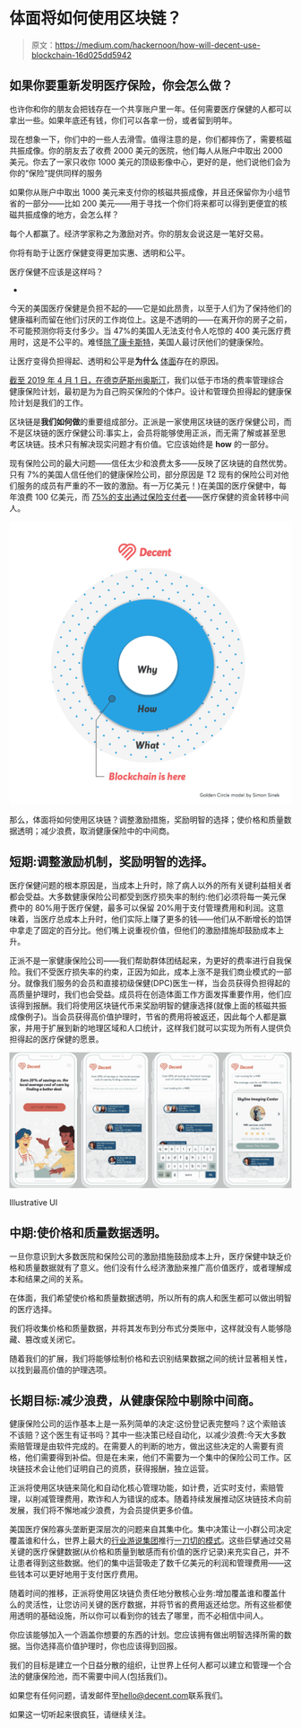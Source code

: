 # 体面将如何使用区块链？

> 原文：<https://medium.com/hackernoon/how-will-decent-use-blockchain-16d025dd5942>

## 如果你要重新发明医疗保险，你会怎么做？

也许你和你的朋友会把钱存在一个共享账户里一年。任何需要医疗保健的人都可以拿出一些。如果年底还有钱，你们可以各拿一份，或者留到明年。

现在想象一下，你们中的一些人去滑雪。值得注意的是，你们都摔伤了，需要核磁共振成像。你的朋友去了收费 2000 美元的医院，他们每人从账户中取出 2000 美元。你去了一家只收你 1000 美元的顶级影像中心，更好的是，他们说他们会为你的“保险”提供同样的服务

如果你从账户中取出 1000 美元来支付你的核磁共振成像，并且还保留你为小组节省的一部分——比如 200 美元——用于寻找一个你们将来都可以得到更便宜的核磁共振成像的地方，会怎么样？

每个人都赢了。经济学家称之为激励对齐。你的朋友会说这是一笔好交易。

你将有助于让医疗保健变得更加实惠、透明和公平。

医疗保健不应该是这样吗？

*

今天的美国医疗保健是负担不起的——它是如此昂贵，以至于人们为了保持他们的健康福利而留在他们讨厌的工作岗位上。这是不透明的——在离开你的房子之前，不可能预测你将支付多少。当 47%的美国人无法支付令人吃惊的 400 美元医疗费用时，这是不公平的。难怪[除了康卡斯特](https://hackernoon.com/why-is-health-insurance-in-america-such-a-bad-deal-part-1-8888976900e5)，美国人最讨厌他们的健康保险。

让医疗变得负担得起、透明和公平是**为什么** [体面](https://www.decent.com/)存在的原因。

[截至 2019 年 4 月 1 日，在德克萨斯州奥斯汀](/decent/decent-april-update-e8f158fcf5e)，我们以低于市场的费率管理综合健康保险计划，最初是为为自己购买保险的个体户。设计和管理负担得起的健康保险计划是我们的工作。

区块链是**我们如何做**的重要组成部分。正派是一家使用区块链的医疗保健公司，而不是区块链的医疗保健公司:事实上，会员将能够使用正派，而无需了解或甚至思考区块链。技术只有解决现实问题才有价值。它应该始终是 **how** 的一部分。

现有保险公司的最大问题——信任太少和浪费太多——反映了区块链的自然优势。只有 7%的美国人信任他们的健康保险公司，部分原因是 T2 现有的保险公司对他们服务的成员有严重的不一致的激励。有一万亿美元！)在美国的医疗保健中，每年浪费 100 亿美元，而 [75%的支出通过保险支付者](https://www.cms.gov/Research-Statistics-Data-and-Systems/Statistics-Trends-and-Reports/NationalHealthExpendData/Downloads/PieChartSourcesExpenditures.pdf)——医疗保健的资金转移中间人。

![](img/0c80a0c261ca7eb0bfb1b144a0d513e8.png)

那么，体面将如何使用区块链？调整激励措施，奖励明智的选择；使价格和质量数据透明；减少浪费，取消健康保险中的中间商。

## 短期:调整激励机制，奖励明智的选择。

医疗保健问题的根本原因是，当成本上升时，除了病人以外的所有关键利益相关者都会受益。大多数健康保险公司都受到医疗损失率的制约:他们必须将每一美元保费中的 80%用于医疗保健，最多可以保留 20%用于支付管理费用和利润。这意味着，当医疗总成本上升时，他们实际上赚了更多的钱——他们从不断增长的馅饼中拿走了固定的百分比。他们嘴上说重视价值，但他们的激励措施却鼓励成本上升。

正派不是一家健康保险公司——我们帮助群体团结起来，为更好的费率进行自我保险。我们不受医疗损失率的约束，正因为如此，成本上涨不是我们商业模式的一部分。就像我们服务的会员和直接初级保健(DPC)医生一样，当会员获得负担得起的高质量护理时，我们也会受益。成员将在创造体面工作方面发挥重要作用，他们应该得到报酬。我们将使用区块链代币来奖励明智的健康选择(就像上面的核磁共振成像例子)。当会员获得高价值护理时，节省的费用将被返还，因此每个人都是赢家，并用于扩展到新的地理区域和人口统计，这样我们就可以实现为所有人提供负担得起的医疗保健的愿景。

![](img/ea07fdbf01da80d61e1f0c02b530f3cf.png)

Illustrative UI

## 中期:使价格和质量数据透明。

一旦你意识到大多数医院和保险公司的激励措施鼓励成本上升，医疗保健中缺乏价格和质量数据就有了意义。他们没有什么经济激励来推广高价值医疗，或者理解成本和结果之间的关系。

在体面，我们希望使价格和质量数据透明，所以所有的病人和医生都可以做出明智的医疗选择。

我们将收集价格和质量数据，并将其发布到分布式分类账中，这样就没有人能够隐藏、篡改或关闭它。

随着我们的扩展，我们将能够绘制价格和去识别结果数据之间的统计显著相关性，以找到最高价值的护理选项。

## 长期目标:减少浪费，从健康保险中剔除中间商。

健康保险公司的运作基本上是一系列简单的决定:这份登记表完整吗？这个索赔该不该赔？这个医生有证书吗？其中一些决策已经自动化，以减少浪费:今天大多数索赔管理是由软件完成的。在需要人的判断的地方，做出这些决定的人需要有资格，他们需要得到补偿。但是在未来，他们不需要为一个集中的保险公司工作。区块链技术会让他们证明自己的资质，获得报酬，独立运营。

正派将使用区块链来简化和自动化核心管理功能，如计费，近实时支付，索赔管理，以削减管理费用，欺诈和人为错误的成本。随着持续发展推动区块链技术向前发展，我们将不懈地减少浪费，为会员提供更多价值。

美国医疗保险寡头垄断更深层次的问题来自其集中化。集中决策让一小群公司决定覆盖谁和什么，世界上最大的[行业游说集团](https://www.opensecrets.org/lobby/top.php?showYear=2018&indexType=i)推行[一刀切的模式](https://www.nytimes.com/2016/12/05/upshot/the-problem-with-one-size-fits-all-health-insurance.html)。这些巨擘通过交易关键的医疗保健数据(从价格和质量到敏感而有价值的医疗记录)来充实自己，并不让患者得到这些数据。他们的集中运营吸走了数千亿美元的利润和管理费用——这些钱本可以更好地用于支付医疗费用。

随着时间的推移，正派将使用区块链负责任地分散核心业务:增加覆盖谁和覆盖什么的灵活性，让您访问关键的医疗数据，并将节省的费用返还给您。所有这些都使用透明的基础设施，所以你可以看到你的钱去了哪里，而不必相信中间人。

你应该能够加入一个涵盖你想要的东西的计划。您应该拥有做出明智选择所需的数据。当你选择高价值护理时，你也应该得到回报。

我们的目标是建立一个日益分散的组织，让世界上任何人都可以建立和管理一个合法的健康保险池，而不需要中间人(包括我们)。

如果您有任何问题，请发邮件至[hello@decent.com](mailto:hello@decent.com)联系我们。

如果这一切听起来很疯狂，请继续关注。